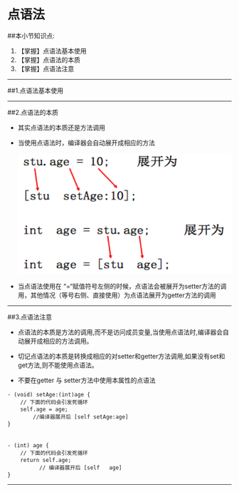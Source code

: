 # 点语法

##本小节知识点:
1. 【掌握】点语法基本使用
2. 【掌握】点语法的本质
3. 【掌握】点语法注意

---
##1.点语法基本使用

---

##2.点语法的本质
- 其实点语法的本质还是方法调用
- 当使用点语法时，编译器会自动展开成相应的方法

  ![](images/a3/dyf.png)
- 当点语法使用在 “=“赋值符号左侧的时候，点语法会被展开为setter方法的调用，其他情况（等号右侧、直接使用）为点语法展开为getter方法的调用


---

##3.点语法注意
- 点语法的本质是方法的调用,而不是访问成员变量,当使用点语法时,编译器会自动展开成相应的方法调用。

- 切记点语法的本质是转换成相应的对setter和getter方法调用,如果没有set和get方法,则不能使用点语法。

- 不要在getter 与  setter方法中使用本属性的点语法

```objc
- (void) setAge:(int)age {
    // 下面的代码会引发死循环
    self.age = age;
        //编译器展开后 [self setAge:age]
}


- (int) age {
    // 下面的代码会引发死循环
    return self.age;
          // 编译器展开后 [self   age]
}

```

---


